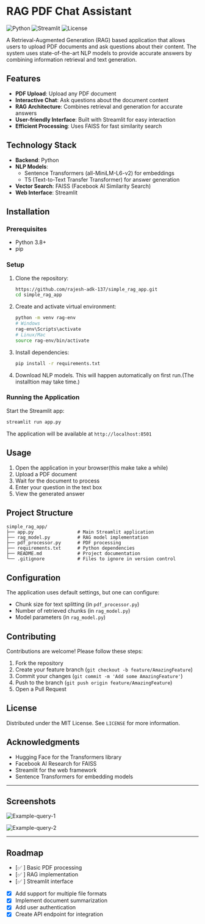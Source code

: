 

# RAG PDF Chat Assistant

![Python](https://img.shields.io/badge/Python-3.8+-blue.svg)
![Streamlit](https://img.shields.io/badge/Streamlit-1.28.0-FF4B4B.svg)
![License](https://img.shields.io/badge/License-MIT-green.svg)

A Retrieval-Augmented Generation (RAG) based application that allows users to upload PDF documents and ask questions about their content. The system uses state-of-the-art NLP models to provide accurate answers by combining information retrieval and text generation.

## Features

- **PDF Upload**: Upload any PDF document
- **Interactive Chat**: Ask questions about the document content
- **RAG Architecture**: Combines retrieval and generation for accurate answers
- **User-friendly Interface**: Built with Streamlit for easy interaction
- **Efficient Processing**: Uses FAISS for fast similarity search

## Technology Stack

- **Backend**: Python
- **NLP Models**: 
  - Sentence Transformers (all-MiniLM-L6-v2) for embeddings
  - T5 (Text-to-Text Transfer Transformer) for answer generation
- **Vector Search**: FAISS (Facebook AI Similarity Search)
- **Web Interface**: Streamlit

## Installation

### Prerequisites

- Python 3.8+
- pip

### Setup

1. Clone the repository:
   ```bash
   https://github.com/rajesh-adk-137/simple_rag_app.git
   cd simple_rag_app
   ```

2. Create and activate virtual environment:
   ```bash
   python -m venv rag-env
   # Windows
   rag-env\Scripts\activate
   # Linux/Mac
   source rag-env/bin/activate
   ```

3. Install dependencies:
   ```bash
   pip install -r requirements.txt
   ```

4. Download NLP models. This will happen automatically on first run.(The installtion may take time.)

### Running the Application

Start the Streamlit app:
```bash
streamlit run app.py
```

The application will be available at `http://localhost:8501`

## Usage

1. Open the application in your browser(this make take a while)
2. Upload a PDF document
3. Wait for the document to process 
4. Enter your question in the text box
5. View the generated answer

## Project Structure

```
simple_rag_app/
├── app.py                # Main Streamlit application
├── rag_model.py          # RAG model implementation
├── pdf_processor.py      # PDF processing 
├── requirements.txt      # Python dependencies
├── README.md             # Project documentation
└── .gitignore            # Files to ignore in version control
```

## Configuration

The application uses default settings, but one can configure:

- Chunk size for text splitting (in `pdf_processor.py`)
- Number of retrieved chunks (in `rag_model.py`)
- Model parameters (in `rag_model.py`)

## Contributing

Contributions are welcome! Please follow these steps:

1. Fork the repository
2. Create your feature branch (`git checkout -b feature/AmazingFeature`)
3. Commit your changes (`git commit -m 'Add some AmazingFeature'`)
4. Push to the branch (`git push origin feature/AmazingFeature`)
5. Open a Pull Request

## License

Distributed under the MIT License. See `LICENSE` for more information.

## Acknowledgments

- Hugging Face for the Transformers library
- Facebook AI Research for FAISS
- Streamlit for the web framework
- Sentence Transformers for embedding models

---


## Screenshots

![Example-query-1](https://github.com/user-attachments/assets/dfba8e69-95ad-4032-9cf1-6571ebfe250e)

![Example-query-2](https://github.com/user-attachments/assets/a9793f21-facb-497c-acf5-dfec3c3f8f24)

---


## Roadmap

- [✅ ] Basic PDF processing
- [✅ ] RAG implementation
- [✅ ] Streamlit interface
- [x] Add support for multiple file formats
- [x] Implement document summarization
- [x] Add user authentication
- [x] Create API endpoint for integration
